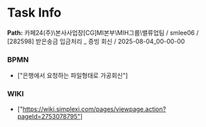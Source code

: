 # Task Info

**Path:** 카페24(주)\본사사업장\[CG]MI본부\MIH그룹\밸류업팀 / smlee06 / [282598] 받은송금 입금처리 _ 증빙 회신 / 2025-08-04_00-00-00

### BPMN
- ["은행에서 요청하는 파일형태로 가공회신"]

### WIKI
- ["https://wiki.simplexi.com/pages/viewpage.action?pageId=2753078795"]

